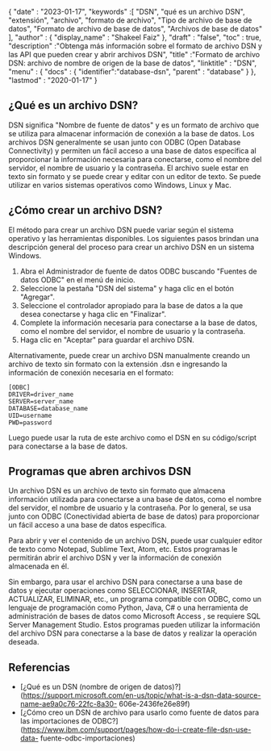 {
  "date" : "2023-01-17",
  "keywords" :[ "DSN", "qué es un archivo DSN", "extensión", "archivo", "formato de archivo", "Tipo de archivo de base de datos", "Formato de archivo de base de datos", "Archivos de base de datos" ],
  "author" : {
    "display_name" : "Shakeel Faiz"
},
  "draft" : "false",
  "toc" : true,
  "description" :"Obtenga más información sobre el formato de archivo DSN y las API que pueden crear y abrir archivos DSN",
  "title" :"Formato de archivo DSN: archivo de nombre de origen de la base de datos",
  "linktitle" : "DSN",
  "menu" : {
    "docs" : {
      "identifier":"database-dsn",
      "parent" : "database"
}
},
  "lastmod" : "2020-01-17"
}

## ¿Qué es un archivo DSN?

DSN significa "Nombre de fuente de datos" y es un formato de archivo que se utiliza para almacenar información de conexión a la base de datos. Los archivos DSN generalmente se usan junto con ODBC (Open Database Connectivity) y permiten un fácil acceso a una base de datos específica al proporcionar la información necesaria para conectarse, como el nombre del servidor, el nombre de usuario y la contraseña. El archivo suele estar en texto sin formato y se puede crear y editar con un editor de texto. Se puede utilizar en varios sistemas operativos como Windows, Linux y Mac.

## ¿Cómo crear un archivo DSN?

El método para crear un archivo DSN puede variar según el sistema operativo y las herramientas disponibles. Los siguientes pasos brindan una descripción general del proceso para crear un archivo DSN en un sistema Windows.

1. Abra el Administrador de fuente de datos ODBC buscando "Fuentes de datos ODBC" en el menú de inicio.
2. Seleccione la pestaña "DSN del sistema" y haga clic en el botón "Agregar".
3. Seleccione el controlador apropiado para la base de datos a la que desea conectarse y haga clic en "Finalizar".
4. Complete la información necesaria para conectarse a la base de datos, como el nombre del servidor, el nombre de usuario y la contraseña.
5. Haga clic en "Aceptar" para guardar el archivo DSN.

Alternativamente, puede crear un archivo DSN manualmente creando un archivo de texto sin formato con la extensión .dsn e ingresando la información de conexión necesaria en el formato:

```
[ODBC]
DRIVER=driver_name
SERVER=server_name
DATABASE=database_name
UID=username
PWD=password
```

Luego puede usar la ruta de este archivo como el DSN en su código/script para conectarse a la base de datos.

## Programas que abren archivos DSN

Un archivo DSN es un archivo de texto sin formato que almacena información utilizada para conectarse a una base de datos, como el nombre del servidor, el nombre de usuario y la contraseña. Por lo general, se usa junto con ODBC (Conectividad abierta de base de datos) para proporcionar un fácil acceso a una base de datos específica.

Para abrir y ver el contenido de un archivo DSN, puede usar cualquier editor de texto como Notepad, Sublime Text, Atom, etc. Estos programas le permitirán abrir el archivo DSN y ver la información de conexión almacenada en él.

Sin embargo, para usar el archivo DSN para conectarse a una base de datos y ejecutar operaciones como SELECCIONAR, INSERTAR, ACTUALIZAR, ELIMINAR, etc., un programa compatible con ODBC, como un lenguaje de programación como Python, Java, C# o una herramienta de administración de bases de datos como Microsoft Access , se requiere SQL Server Management Studio. Estos programas pueden utilizar la información del archivo DSN para conectarse a la base de datos y realizar la operación deseada.

## Referencias
* [¿Qué es un DSN (nombre de origen de datos)?](https://support.microsoft.com/en-us/topic/what-is-a-dsn-data-source-name-ae9a0c76-22fc-8a30- 606e-2436fe26e89f)
* [¿Cómo creo un DSN de archivo para usarlo como fuente de datos para las importaciones de ODBC?](https://www.ibm.com/support/pages/how-do-i-create-file-dsn-use-data- fuente-odbc-importaciones)

